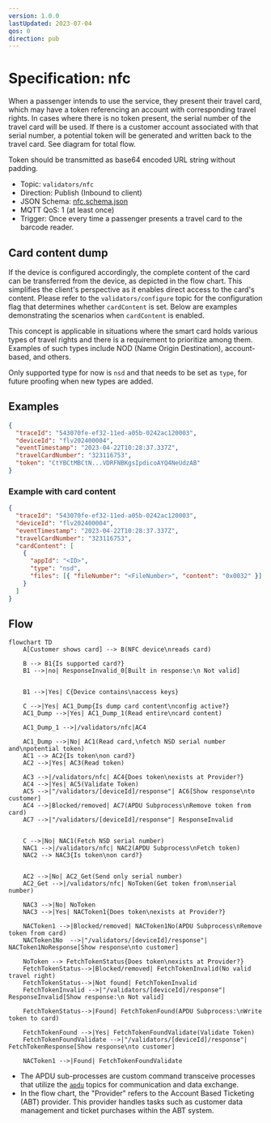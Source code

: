 ```yaml
---
version: 1.0.0
lastUpdated: 2023-07-04
qos: 0
direction: pub
---
```


# Specification: nfc

When a passenger intends to use the service, they present their travel card,
which may have a token referencing an account with corresponding travel rights.
In cases where there is no token present, the serial number of the travel card
will be used. If there is a customer account associated with that serial number,
a potential token will be generated and written back to the travel card. See
diagram for total flow.

Token should be transmitted as base64 encoded URL string without padding.

- Topic: `validators/nfc`
- Direction: Publish (Inbound to client)
- JSON Schema: [nfc.schema.json](./nfc.schema.json.json)
- MQTT QoS: 1 (at least once)
- Trigger: Once every time a passenger presents a travel card to the barcode
  reader.

## Card content dump

If the device is configured accordingly, the complete content of the card can be
transferred from the device, as depicted in the flow chart. This simplifies the
client's perspective as it enables direct access to the card's content. Please
refer to the `validators/configure` topic for the configuration flag that
determines whether `cardContent` is set. Below are examples demonstrating the
scenarios when `cardContent` is enabled.

This concept is applicable in situations where the smart card holds various
types of travel rights and there is a requirement to prioritize among them.
Examples of such types include NOD (Name Origin Destination), account-based, and
others.

Only supported type for now is `nsd` and that needs to be set as `type`, for
future proofing when new types are added.

## Examples

```json
{
  "traceId": "543070fe-ef32-11ed-a05b-0242ac120003",
  "deviceId": "flv202400004",
  "eventTimestamp": "2023-04-22T10:28:37.337Z",
  "travelCardNumber": "323116753",
  "token": "CtYBCtMBCtN...VDRFNBKgsIpdicoAYQ4NeUdzAB"
}
```

### Example with card content

```json
{
  "traceId": "543070fe-ef32-11ed-a05b-0242ac120003",
  "deviceId": "flv202400004",
  "eventTimestamp": "2023-04-22T10:28:37.337Z",
  "travelCardNumber": "323116753",
  "cardContent": [
    {
      "appId": "<ID>",
      "type": "nsd",
      "files": [{ "fileNumber": "<FileNumber>", "content": "0x0032" }]
    }
  ]
}
```

## Flow

```mermaid
flowchart TD
    A[Customer shows card] --> B(NFC device\nreads card)

    B --> B1{Is supported card?}
    B1 -->|no| ResponseInvalid_0[Built in response:\n Not valid]


    B1 -->|Yes| C{Device contains\naccess keys}

    C -->|Yes| AC1_Dump{Is dump card content\nconfig active?}
    AC1_Dump -->|Yes| AC1_Dump_1(Read entire\ncard content)

    AC1_Dump_1 -->|/validators/nfc|AC4

    AC1_Dump -->|No| AC1(Read card,\nfetch NSD serial number and\npotential token)
    AC1 --> AC2{Is token\non card?}
    AC2 -->|Yes| AC3(Read token)

    AC3 -->|/validators/nfc| AC4{Does token\nexists at Provider?}
    AC4 -->|Yes| AC5(Validate Token)
    AC5 -->|"/validators/[deviceId]/response"| AC6[Show response\nto customer]
    AC4 -->|Blocked/removed| AC7(APDU Subprocess\nRemove token from card)
    AC7 -->|"/validators/[deviceId]/response"| ResponseInvalid


    C -->|No| NAC1(Fetch NSD serial number)
    NAC1 -->|/validators/nfc| NAC2(APDU Subprocess\nFetch token)
    NAC2 --> NAC3{Is token\non card?}


    AC2 -->|No| AC2_Get(Send only serial number)
    AC2_Get -->|/validators/nfc| NoToken(Get token from\nserial number)

    NAC3 -->|No| NoToken
    NAC3 -->|Yes| NACToken1{Does token\nexists at Provider?}

    NACToken1 -->|Blocked/removed| NACToken1No(APDU Subprocess\nRemove token from card)
    NACToken1No  -->|"/validators/[deviceId]/response"| NACToken1NoResponse[Show response\nto customer]

    NoToken --> FetchTokenStatus{Does token\nexists at Provider?}
    FetchTokenStatus-->|Blocked/removed| FetchTokenInvalid(No valid travel right)
    FetchTokenStatus-->|Not found| FetchTokenInvalid
    FetchTokenInvalid -->|"/validators/[deviceId]/response"| ResponseInvalid[Show response:\n Not valid]

    FetchTokenStatus-->|Found| FetchTokenFound(APDU Subprocess:\nWrite token to card)

    FetchTokenFound -->|Yes| FetchTokenFoundValidate(Validate Token)
    FetchTokenFoundValidate -->|"/validators/[deviceId]/response"| FetchTokenResponse[Show response\nto customer]

    NACToken1 -->|Found| FetchTokenFoundValidate

```

- The APDU sub-processes are custom command transceive processes that utilize
  the [`apdu`](./apdu/) topics for communication and data exchange.
- In the flow chart, the "Provider" refers to the Account Based Ticketing (ABT)
  provider. This provider handles tasks such as customer data management and
  ticket purchases within the ABT system.
